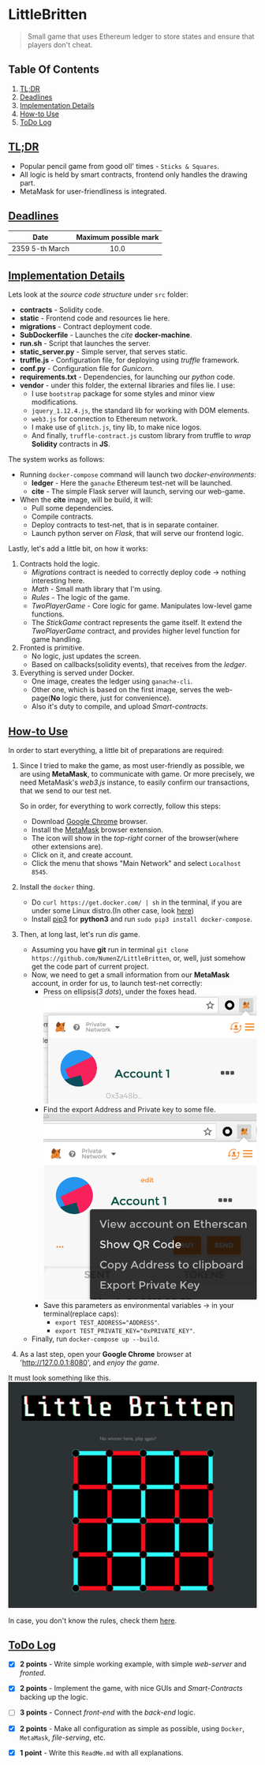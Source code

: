 # LittleBritten

> Small game that uses Ethereum ledger to store states and ensure that players don't cheat.  

## Table Of Contents
1. [TL;DR](#tldr)
2. [Deadlines](#deadlines)
3. [Implementation Details](#implementation-details)
4. [How-to Use](#how-to-use)
5. [ToDo Log](#todo-log)

## [TL;DR](#table-of-contents)

* Popular pencil game from good oll' times - `Sticks & Squares`.
* All logic is held by smart contracts, frontend only handles the drawing part.
* MetaMask for user-friendliness is integrated.

## [Deadlines](#table-of-contents)

|       Date      | Maximum possible mark |
| :-------------: | :-------------------: |
| 2359 5-th March |         10.0          |

## [Implementation Details](#table-of-contents)

Lets look at the _source code structure_ under `src` folder:
* __contracts__ - Solidity code.
* __static__ - Frontend code and resources lie here.
* __migrations__ - Contract deployment code.
* __SubDockerfile__ - Launches the _cite_ __docker-machine__. 
* __run.sh__ - Script that launches the server.
* __static_server.py__ - Simple server, that serves static.
* __truffle.js__ - Configuration file, for deploying using _truffle_ framework.
* __conf.py__ - Configuration file for _Gunicorn_. 
* __requirements.txt__ - Dependencies, for launching our _python_ code. 
* __vendor__ - under this folder, the external libraries and files lie. I use:
    * I use `bootstrap` package for some styles and minor view modifications.
    * `jquery_1.12.4.js`, the standard lib for working with DOM elements. 
    * `web3.js` for connection to Ethereum network.
    * I make use of `glitch.js`, tiny lib, to make nice logos.
    * And finally, `truffle-contract.js` custom library from truffle to _wrap_ __Solidity__ contracts in __JS__.
    
The system works as follows:
* Running `docker-compose` command will launch two _docker-environments_:
    * __ledger__ - Here the `ganache` Ethereum test-net will be launched. 
    * __cite__ - The simple Flask server will launch, serving our web-game.
* When the __cite__ image, will be build, it will:
    * Pull some dependencies.
    * Compile contracts.
    * Deploy contracts to test-net, that is in separate container.
    * Launch python server on _Flask_, that will serve our frontend logic.

Lastly, let's add a little bit, on how it works:
1. Contracts hold the logic.
    * _Migrations_ contract is needed to correctly deploy code -> nothing interesting here.
    * _Math_ - Small math library that I'm using.
    * _Rules_ - The logic of the game.
    * _TwoPlayerGame_ - Core logic for game. Manipulates low-level game functions.
    * The _StickGame_ contract represents the game itself. It extend the _TwoPlayerGame_ contract, and provides 
        higher level function for game handling.
2. Fronted is primitive.
    * No logic, just updates the screen.  
    * Based on callbacks(solidity events), that receives from the _ledger_.
3. Everything is served under Docker. 
    * One image, creates the ledger using `ganache-cli`.
    * Other one, which is based on the first image, serves the web-page(__No__ logic there, just for convenience).
    * Also it's duty to compile, and upload _Smart-contracts_. 

## [How-to Use](#table-of-contents)

In order to start everything, a little bit of preparations are required:

1. Since I tried to make the game, as most user-friendly as possible, 
    we are using __MetaMask__, to communicate with game. Or more precisely, we 
    need MetaMask's _web3.js_ instance, to easily confirm our transactions, 
    that we send to our test net.
    
    So in order, for everything to work correctly, follow this steps:
    
    * Download [Google Chrome](https://www.google.ru/chrome/index.html) browser.
    * Install the [MetaMask](http://metamask.io/) browser extension.
    * The icon will show in the _top-right_ corner of the browser(where other extensions are).
    * Click on it, and create account.
    * Click the menu that shows "Main Network" and select `Localhost 8545`.
2. Install the `docker` thing.
    * Do `curl https://get.docker.com/ | sh` in the terminal, 
        if you are under some Linux distro.(In other case, look [here](https://docs.docker.com/install/))
    * Install [pip3](https://stackoverflow.com/questions/6587507/how-to-install-pip-with-python-3) 
        for __python3__ and run `sudo pip3 install docker-compose`.
3. Then, at long last, let's run _dis_ game.
    * Assuming you have __git__ run in terminal `git clone https://github.com/NumenZ/LittleBritten`,
        or, well, just somehow get the code part of current project.
    * Now, we need to get a small information from our __MetaMask__ account, 
        in order for us, to launch test-net correctly:
        * Press on ellipsis(_3 dots_), under the foxes head. ![Menu1](/doc/meta-mask-1.png)
        * Find the export Address and Private key to some file.![Menu2](/doc/meta-mask-2.png)
        * Save this parameters as environmental variables -> in your terminal(replace caps):
            * `export TEST_ADDRESS="ADDRESS"`.
            * `export TEST_PRIVATE_KEY="0xPRIVATE_KEY"`.
    * Finally, run `docker-compose up --build`.
4. As a last step, open your __Google Chrome__ browser at 'http://127.0.0.1:8080', and _enjoy the game_.

It must look something like this.
![Menu1](/doc/game_look.png)

In case, you don't know the rules, check them [here](https://en.wikipedia.org/wiki/Dots_and_Boxes).

## [ToDo Log](#table-of-contents)

- [x] __2 points__ - Write simple working example, with simple _web-server_ and _fronted_.

- [x] __2 points__  - Implement the game, with nice GUIs and _Smart-Contracts_ backing up the logic.

- [ ] __3 points__  - Connect _front-end_ with the _back-end_ logic.

- [x] __2 points__  - Make all configuration as simple as possible, using `Docker`, `MetaMask`, _file-serving_, etc.

- [x] __1 point__ - Write this `ReadMe.md` with all explanations.
